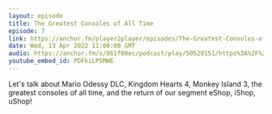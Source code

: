 ```yaml
---
layout: episode
title: The Greatest Consoles of All Time
episode: 7
link: https://anchor.fm/player2player/episodes/The-Greatest-Consoles-of-All-Time--Player-2-Player-Ep-7-e1h48kn
date: Wed, 13 Apr 2022 11:00:00 GMT
audio: https://anchor.fm/s/861f09ec/podcast/play/50520151/https%3A%2F%2Fd3ctxlq1ktw2nl.cloudfront.net%2Fstaging%2F2022-3-13%2F259518260-44100-2-47ef95dba392d.m4a
youtube_embed_id: PDFkiLP5MWE
---
```

Let's talk about Mario Odessy DLC, Kingdom Hearts 4, Monkey Island 3, the greatest consoles of all time, and the return of our segment eShop, iShop, uShop!

